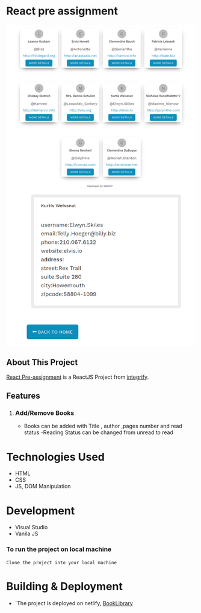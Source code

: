 # React pre assignment
![React Pre-assignment](https://github.com/mesfint/pre-assignment/blob/main/src/imgs/Screenshot1.png)
![Users deatails](https://github.com/mesfint/pre-assignment/blob/main/src/imgs/Screenshot2.png)


## About This Project

[React Pre-assignment](https://pre-assignment.netlify.app/) is a ReactJS Project from [integrify](https://www.integrify.io).

## Features

1.  ### Add/Remove Books

    - Books can be added  with Title , author ,pages number and read status
    -Reading Status can be changed from unread to read 
    

# Technologies Used

- HTML
- CSS
- JS, DOM Manipulation

# Development

-   Visual Studio
-   Vanila JS

 ### To run the project on local machine

```
Clone the project into your local machine

```


# Building & Deployment

- `The project is deployed on netlify, [BookLibrary](https://booklibraryjs.netlify.app/)

